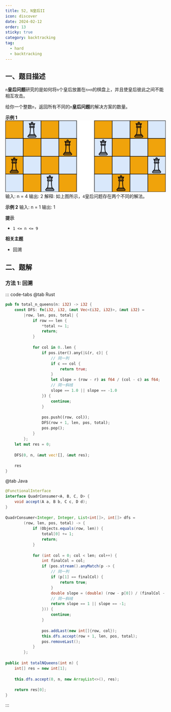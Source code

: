 ```yaml
---
title: 52, N皇后II
icon: discover
date: 2024-02-12
order: 13
sticky: true
category: backtracking
tag: 
  - hard
  - backtracking
---
```


## 一、题目描述
`n`**皇后问题**研究的是如何将`n`个皇后放置在`n×n`的棋盘上，并且使皇后彼此之间不能相互攻击。

给你一个整数`n`，返回所有不同的`n`**皇后问题**的解决方案的数量。

**示例 1**
![](../../../../../assets/leetcode/n_queens_51.png)
输入: n = 4
输出: 2
解释: 如上图所示，`4`皇后问题存在两个不同的解法。

**示例 2**
输入: n = 1
输出: 1

**提示**
- `1 <= n <= 9`

**相关主题**
- 回溯


## 二、题解
### 方法 1: 回溯
::: code-tabs
@tab Rust
```rust
pub fn total_n_queens(n: i32) -> i32 {
    const DFS: fn(i32, i32, &mut Vec<(i32, i32)>, &mut i32) = 
        |row, len, pos, total| {
            if row == len {
                *total += 1;
                return;
            }

            for col in 0..len {
                if pos.iter().any(|&(r, c)| {
                    // 同一列
                    if c == col {
                        return true;
                    }
                    let slope = (row - r) as f64 / (col - c) as f64;
                    // 同一斜线
                    slope == 1.0 || slope == -1.0
                }) {
                    continue;
                }

                pos.push((row, col));
                DFS(row + 1, len, pos, total);
                pos.pop();
            }
        };
    let mut res = 0;

    DFS(0, n, &mut vec![], &mut res);

    res
}
```

@tab Java
```java
@FunctionalInterface
interface QuadrConsumer<A, B, C, D> {
    void accept(A a, B b, C c, D d);
}

QuadrConsumer<Integer, Integer, List<int[]>, int[]> dfs =
        (row, len, pos, total) -> {
            if (Objects.equals(row, len)) {
                total[0] += 1;
                return;
            }

            for (int col = 0; col < len; col++) {
                int finalCol = col;
                if (pos.stream().anyMatch(p -> {
                    // 同一列
                    if (p[1] == finalCol) {
                        return true;
                    }
                    double slope = (double) (row - p[0]) / (finalCol - p[1]);
                    // 同一斜线
                    return slope == 1 || slope == -1;
                })) {
                    continue;
                }

                pos.addLast(new int[]{row, col});
                this.dfs.accept(row + 1, len, pos, total);
                pos.removeLast();
            }
        };

public int totalNQueens(int n) {
    int[] res = new int[1];

    this.dfs.accept(0, n, new ArrayList<>(), res);

    return res[0];
}
```
:::